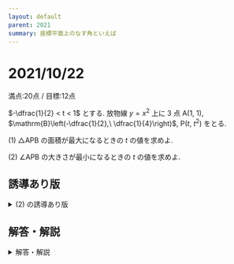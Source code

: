 ```yaml
---
layout: default
parent: 2021
summary: 座標平面上のなす角といえば
---
```


# 2021/10/22

満点:20点 / 目標:12点

$-\dfrac{1}{2} < t < 1$ とする. 放物線 $y=x^2$ 上に $3$ 点 $\mathrm{A}(1,\ 1)$, $\mathrm{B}\left(-\dfrac{1}{2},\ \dfrac{1}{4}\right)$, $\mathrm{P}(t,\ t^2)$ をとる.

(1) $\triangle \mathrm{APB}$ の面積が最大になるときの $t$ の値を求めよ.

(2) $\angle \mathrm{APB}$ の大きさが最小になるときの $t$ の値を求めよ.

## 誘導あり版

<details markdown="1">
<summary>(2) の誘導あり版</summary>

(2-1) 直線 $\mathrm{AP}$, 直線 $\mathrm{BP}$ の傾きをそれぞれ $t$ を用いて表せ.

(2-2) $\angle \mathrm{APB}$ の大きさが最小になるときの $t$ の値を求めよ.

<details markdown="1">
<summary>さらにヒントがほしい人のために</summary>

- 直線 $\mathrm{AP}$ と $x$ 軸の正の方向がなす角を $\alpha$, 直線 $\mathrm{BP}$ と $x$ 軸の正の方向がなす角を $\beta$ とおくと, $\angle \mathrm{APB}$ はどのように表されるか.

- ( $\mathrm{AP}$ の傾き) $= \tan \alpha$

</details>

</details>


<div style="page-break-before:always"></div>

## 解答・解説

<details markdown="1">
<summary>解答・解説</summary>

座標平面上の三角形の問題です. 中3でたくさんやったので既視感があるかもしれません.

(1) は, $\triangle \mathrm{APB}$ の底辺を $\mathrm{AB}$ としたときの高さが最大になるタイミングを考えることになります. 直線 $\mathrm{AB}$ を下側にスライドしていくとすぐわかります. 

(2) は, 座標平面上の角度の最小値を求める問題でした. 直線の傾きは $\tan$ で表現できるため, $\tan \angle \mathrm{APB}$ の大小を考えよう, となってほしいところです.  
直線 $\mathrm{AP}$ と $x$ 軸の正の方向がなす角を $\alpha$, 直線 $\mathrm{BP}$ と $x$ 軸の正の方向がなす角を $\beta$ とおくと, $\angle \mathrm{APB}$ は $\beta - \alpha$ と表されます. 傾きが求まっているので, $\tan \alpha$ と $\tan \beta$ から加法定理を用いて $\tan (\beta-\alpha)$ を求めることができます.  
最後の変形は方向性が見えていないと難しいかもしれません.

例によって動くグラフを用意しました.

<div class="geogebra">
<iframe scrolling="no" title="放物線上の角" src="https://www.geogebra.org/material/iframe/id/jtgtaf4t/width/700/height/500/border/888888/sfsb/true/smb/false/stb/false/stbh/false/ai/false/asb/false/sri/false/rc/false/ld/false/sdz/false/ctl/false" width="700px" height="500px" style="border:0px;"> </iframe>
</div>

![](img/mathterro_20211022.jpg)

</details>